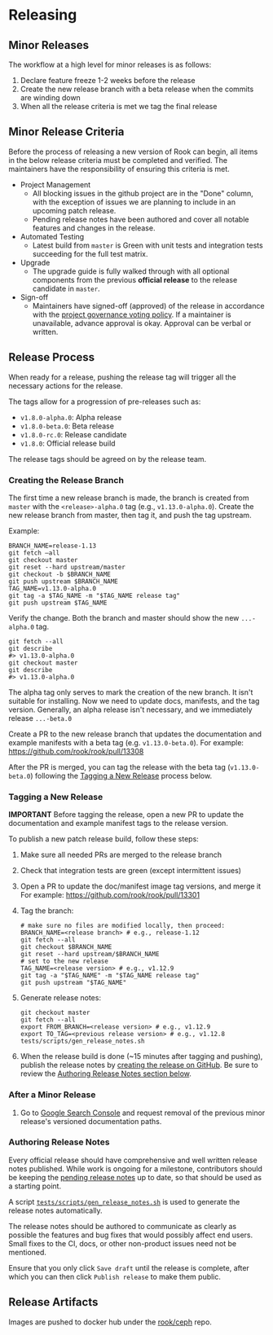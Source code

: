 # Releasing

## Minor Releases

The workflow at a high level for minor releases is as follows:

1. Declare feature freeze 1-2 weeks before the release
2. Create the new release branch with a beta release when the commits are winding down
3. When all the release criteria is met we tag the final release

## Minor Release Criteria

Before the process of releasing a new version of Rook can begin, all items in the below release criteria must be completed and verified.
The maintainers have the responsibility of ensuring this criteria is met.

* Project Management
  * All blocking issues in the github project are in the "Done" column, with the exception of issues we are planning to include in an upcoming patch release.
  * Pending release notes have been authored and cover all notable features and changes in the release.
* Automated Testing
  * Latest build from `master` is Green with unit tests and integration tests succeeding for the full test matrix.
* Upgrade
  * The upgrade guide is fully walked through with all optional components from the previous **official release** to the release candidate in `master`.
* Sign-off
  * Maintainers have signed-off (approved) of the release in accordance with the [project governance voting policy](/GOVERNANCE.md#conflict-resolution-and-voting). If a maintainer is unavailable, advance approval is okay. Approval can be verbal or written.

## Release Process

When ready for a release, pushing the release tag will trigger all the necessary actions for the release.

The tags allow for a progression of pre-releases such as:

* `v1.8.0-alpha.0`: Alpha release
* `v1.8.0-beta.0`: Beta release
* `v1.8.0-rc.0`: Release candidate
* `v1.8.0`: Official release build

The release tags should be agreed on by the release team.

### Creating the Release Branch

The first time a new release branch is made, the branch is created from `master` with the
`<release>-alpha.0` tag (e.g., `v1.13.0-alpha.0`). Create the new release branch from master, then
tag it, and push the tag upstream.

Example:
```console
BRANCH_NAME=release-1.13
git fetch —all
git checkout master
git reset --hard upstream/master
git checkout -b $BRANCH_NAME
git push upstream $BRANCH_NAME
TAG_NAME=v1.13.0-alpha.0
git tag -a $TAG_NAME -m "$TAG_NAME release tag"
git push upstream $TAG_NAME
```

Verify the change. Both the branch and master should show the new `...-alpha.0` tag.
```console
git fetch --all
git describe
#> v1.13.0-alpha.0
git checkout master
git describe
#> v1.13.0-alpha.0
```

The alpha tag only serves to mark the creation of the new branch. It isn't suitable for installing.
Now we need to update docs, manifests, and the tag version. Generally, an alpha release isn't
necessary, and we immediately release `...-beta.0`

Create a PR to the new release branch that updates the documentation and example manifests with a
beta tag (e.g. `v1.13.0-beta.0`). For example: https://github.com/rook/rook/pull/13308

After the PR is merged, you can tag the release with the beta tag (`v1.13.0-beta.0`) following the
[Tagging a New Release](#tagging-a-new-release) process below.

### Tagging a New Release

**IMPORTANT** Before tagging the release, open a new PR to update the documentation and example manifest tags to the release version.

To publish a new patch release build, follow these steps:

1. Make sure all needed PRs are merged to the release branch
2. Check that integration tests are green (except intermittent issues)
3. Open a PR to update the doc/manifest image tag versions, and merge it
   For example: https://github.com/rook/rook/pull/13301
4. Tag the branch:

    ```console
    # make sure no files are modified locally, then proceed:
    BRANCH_NAME=<release branch> # e.g., release-1.12
    git fetch --all
    git checkout $BRANCH_NAME
    git reset --hard upstream/$BRANCH_NAME
    # set to the new release
    TAG_NAME=<release version> # e.g., v1.12.9
    git tag -a "$TAG_NAME" -m "$TAG_NAME release tag"
    git push upstream "$TAG_NAME"
    ```

5. Generate release notes:

    ```console
    git checkout master
    git fetch --all
    export FROM_BRANCH=<release version> # e.g., v1.12.9
    export TO_TAG=<previous release version> # e.g., v1.12.8
    tests/scripts/gen_release_notes.sh
    ```

6. When the release build is done (~15 minutes after tagging and pushing), publish the release notes by [creating the release on GitHub](https://github.com/rook/rook/releases).
    Be sure to review the [Authoring Release Notes section below](#authoring-release-notes).

### After a Minor Release

1. Go to [Google Search Console](https://search.google.com/search-console/) and request removal of the previous minor release's versioned documentation paths.

### Authoring Release Notes

Every official release should have comprehensive and well written release notes published.
While work is ongoing for a milestone, contributors should be keeping the [pending release notes](/PendingReleaseNotes.md) up to date, so that should be used as a starting point.

A script [`tests/scripts/gen_release_notes.sh`](/tests/scripts/gen_release_notes.sh) is used to generate the release notes automatically.

The release notes should be authored to communicate as clearly as possible the features and bug
fixes that would possibly affect end users. Small fixes to the CI, docs, or other non-product
issues need not be mentioned.

Ensure that you only click `Save draft` until the release is complete, after which you can then click `Publish release` to make them public.

## Release Artifacts

Images are pushed to docker hub under the [rook/ceph](https://hub.docker.com/r/rook/ceph/tags/) repo.
